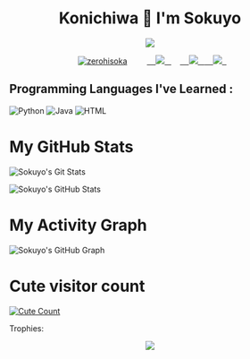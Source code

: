 <h1 align="center">Konichiwa 🌸 I'm Sokuyo</h1>
</p>
<p align="center">
<img src="https://readme-typing-svg.herokuapp.com?color=808080&width=420&lines=A+Basic+Programmer+From+India;Currently+Studying+As+Student">
</p>
<p align="center">
  <a href="https://t.me/Sokuyo"><img src="https://github.com/sokuyo/sokuyo/blob/main/resources/jingliu.gif" alt="zerohisoka"></a>
  
  
  
  <a href="http://discordapp.com/users/620600298758602765">
    <img src="https://img.shields.io/badge/discord-black?style=for-the-badge&logo=discord"/>
  </a>  
</a>
  <a href="https://t.me/sokuyo">
    <img src="https://img.shields.io/badge/telegram-black?style=for-the-badge&logo=telegram"/>
  </a>
  <a href="https://instagram.com/sokuyo_aran?igshid=NTc4MTIwNjQ2YQ==">
    <img src="https://img.shields.io/badge/Instagram-black?style=for-the-badge&logo=instagram"/>
  </a>

</i> 
 
 ## Programming Languages I've Learned :

![Python](https://img.shields.io/badge/Python-black?style=for-the-badge&logo=python&logoColor=white)
![Java](https://img.shields.io/badge/JavaScript-black?style=for-the-badge&logo=javascript&logoColor=F7DF1E)
![HTML](https://img.shields.io/badge/HTML5-black?style=for-the-badge&logo=html5&logoColor=white)


# My GitHub Stats

![Sokuyo's Git Stats](https://github-readme-stats.vercel.app/api?username=sokuyo&show_icons=true&theme=radical)

![Sokuyo's GitHub Stats](https://github-readme-streak-stats.herokuapp.com?user=sokuyo&theme=tokyonight)

# My Activity Graph


![Sokuyo's GitHub Graph](https://github-readme-stats.vercel.app/api/top-langs/?username=sokuyo&layout=compact&theme=midnight-purple&hide=Css)
# Cute visitor count
<a href="https://t.me/sokuyo"><img alt="Cute Count" src="https://count.getloli.com/get/@sokuyo?theme=rule34" /></a>


Trophies:  
<div align="center"><img src="https://github-profile-trophy.vercel.app/?username=sokuyo&theme=dracula&count_private=true"></div>
